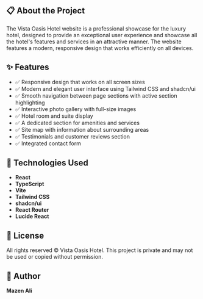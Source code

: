 ## 📋 About the Project

The Vista Oasis Hotel website is a professional showcase for the luxury hotel, designed to provide an exceptional user experience and showcase all the hotel's features and services in an attractive manner. The website features a modern, responsive design that works efficiently on all devices.

## ✨ Features

- ✅ Responsive design that works on all screen sizes
- ✅ Modern and elegant user interface using Tailwind CSS and shadcn/ui
- ✅ Smooth navigation between page sections with active section highlighting
- ✅ Interactive photo gallery with full-size images
- ✅ Hotel room and suite display
- ✅ A dedicated section for amenities and services
- ✅ Site map with information about surrounding areas
- ✅ Testimonials and customer reviews section
- ✅ Integrated contact form

## 🚀 Technologies Used

- **React**
- **TypeScript**
- **Vite**
- **Tailwind CSS**
- **shadcn/ui**
- **React Router**
- **Lucide React**

## 📄 License

All rights reserved © Vista Oasis Hotel. This project is private and may not be used or copied without permission.

## 👤 Author

**Mazen Ali**
